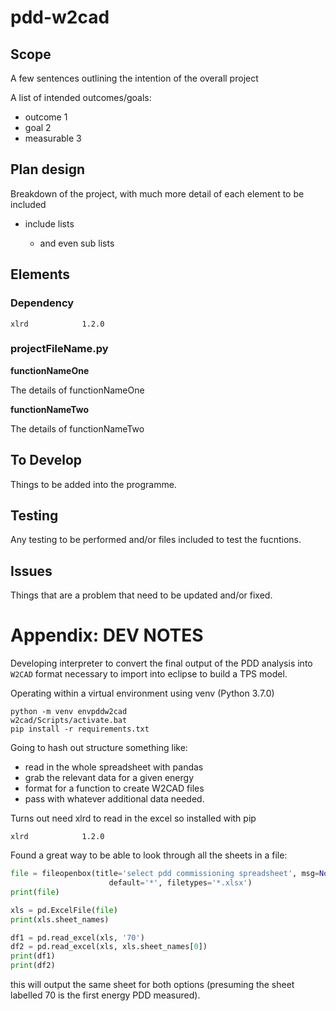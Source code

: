 # pdd-w2cad

## Scope

A few sentences outlining the intention of the overall project

A list of intended outcomes/goals:

- outcome 1
- goal 2
- measurable 3

## Plan design

Breakdown of the project, with much more detail of each element to be included

- include lists

  - and even sub lists

## Elements

### Dependency

```console
xlrd            1.2.0
```

### projectFileName.py

**functionNameOne**

The details of functionNameOne

**functionNameTwo**

The details of functionNameTwo

## To Develop

Things to be added into the programme.

## Testing

Any testing to be performed and/or files included to test the fucntions.

## Issues

Things that are a problem that need to be updated and/or fixed.

# Appendix: DEV NOTES

Developing interpreter to convert the final output of the PDD analysis into `W2CAD` format necessary to import into eclipse to build a TPS model.

Operating within a virtual environment using venv (Python 3.7.0)

```console
python -m venv envpddw2cad
w2cad/Scripts/activate.bat
pip install -r requirements.txt
```

Going to hash out structure something like:

- read in the whole spreadsheet with pandas
- grab the relevant data for a given energy
- format for a function to create W2CAD files
- pass with whatever additional data needed.

Turns out need xlrd to read in the excel so installed with pip

```console
xlrd            1.2.0
```

Found a great way to be able to look through all the sheets in a file:

```python
file = fileopenbox(title='select pdd commissioning spreadsheet', msg=None,
                      default='*', filetypes='*.xlsx')
print(file)

xls = pd.ExcelFile(file)
print(xls.sheet_names)

df1 = pd.read_excel(xls, '70')
df2 = pd.read_excel(xls, xls.sheet_names[0])
print(df1)
print(df2)
```

this will output the same sheet for both options (presuming the sheet labelled 70 is the first energy PDD measured).
